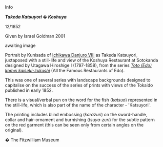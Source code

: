 Info

**_Takeda Katsuyori � Koshuya_**

12/1852

Given by Israel Goldman 2001

awaiting image

Portrait by Kunisada of [Ichikawa Danjuro VIII](Group12.htm) as Takeda Katsuyori, juxtaposed with a still-life and view of the Koshuya Restaurant at Sotokanda designed by Utagawa Hiroshige I (1797-1858), from the series _[Toto (Edo) komei kaiseki-zukushi](KUN/kunp70.htm)_ (All the Famous Restaurants of Edo).

This was one of several series with landscape backgrounds designed to capitalise on the success of the series of prints with views of the Tokaido published in early 1852.

There is a visual/verbal pun on the word for the fish (_katsuo_) represented in the still-life, which is also part of the name of the character - 'Katsuyori'.

The printing includes blind embossing (_karazuri_) on the sword-handle, collar and hair-ornament and burnishing (_tsuya_\-_zuri_) for the subtle pattern on the red garment (this can be seen only from certain angles on the original).


� The Fitzwilliam Museum
